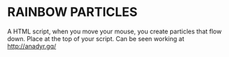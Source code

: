 # RAINBOW PARTICLES
A HTML script, when you move your mouse, you create particles that flow down.
Place at the top of your script.
Can be seen working at http://anadyr.gq/
